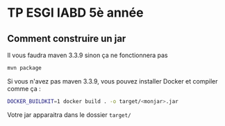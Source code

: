 # TP ESGI IABD 5è année

## Comment construire un jar

Il vous faudra maven 3.3.9 sinon ça ne fonctionnera pas

```bash
mvn package
```

Si vous n'avez pas maven 3.3.9, vous pouvez installer Docker et compiler comme ça :

```bash
DOCKER_BUILDKIT=1 docker build . -o target/<monjar>.jar
```

Votre jar apparaitra dans le dossier `target/`

